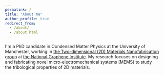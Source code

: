 ```yaml
---
permalink: /
title: "About me"
author_profile: true
redirect_from: 
  - /about/
  - /about.html
---
```


I'm a PhD candidate in Condensed Matter Physics at the University of Manchester, working in [the Two-dimensional (2D) Materials Nanofabrication group](https://www.rglab.co.uk/) at [the National Graphene Institute](https://www.graphene.manchester.ac.uk/ngi/). My research focuses on designing and fabricating novel micro-electromechanical systems (MEMS) to study the tribological properties of 2D materials. 
